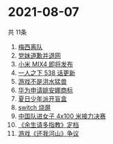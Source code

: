 # 2021-08-07
  共 11条

  <!-- BEGIN -->
  <!-- 最后更新时间:Sat Aug 07 2021 01:47:59 GMT+0000 (Coordinated Universal Time) -->
  1. [梅西离队](https://www.zhihu.com/search?q=梅西)
1. [党妹道歉并退网](https://www.zhihu.com/search?q=党妹)
1. [小米 MIX4 即将发布](https://www.zhihu.com/search?q=小米mix4)
1. [一人之下 538 话更新](https://www.zhihu.com/search?q=一人之下)
1. [游戏不是洪水猛兽](https://www.zhihu.com/search?q=网络游戏)
1. [华为申请姚安娜商标](https://www.zhihu.com/search?q=姚安娜商标)
1. [夏日少年派开盲盒](https://www.zhihu.com/search?q=夏日少年派)
1. [switch 烧屏](https://www.zhihu.com/search?q=switch)
1. [中国队进女子 4x100 米接力决赛](https://www.zhihu.com/search?q=女子接力赛)
1. [《余生请多指教》定档](https://www.zhihu.com/search?q=余生请多指教)
1. [游戏《还我河山》争议](https://www.zhihu.com/search?q=还我河山)
  <!-- END -->
  
